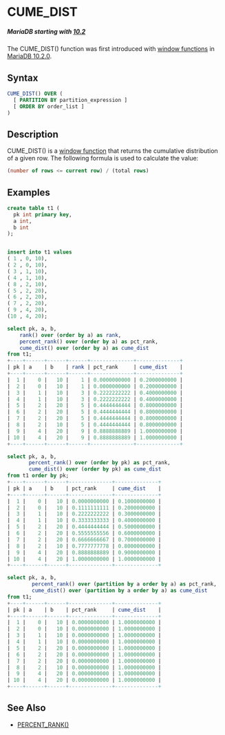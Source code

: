 # CUME_DIST

##### MariaDB starting with [10.2](/kb/en/what-is-mariadb-102/)

The CUME_DIST() function was first introduced with [window functions](/built-in-functions/special-functions/window-functions) in [MariaDB 10.2.0](/kb/en/mariadb-1020-release-notes/).

## Syntax

```sql
CUME_DIST() OVER ( 
  [ PARTITION BY partition_expression ] 
  [ ORDER BY order_list ]
)
```

## Description

CUME_DIST() is a [window function](/built-in-functions/special-functions/window-functions) that returns the cumulative distribution of a given row. The following formula is used to calculate the value:

```sql
(number of rows <= current row) / (total rows)
```

## Examples

```sql
create table t1 (
  pk int primary key,
  a int,
  b int
);


insert into t1 values
( 1 , 0, 10),
( 2 , 0, 10),
( 3 , 1, 10),
( 4 , 1, 10),
( 8 , 2, 10),
( 5 , 2, 20),
( 6 , 2, 20),
( 7 , 2, 20),
( 9 , 4, 20),
(10 , 4, 20);

select pk, a, b,
    rank() over (order by a) as rank,
    percent_rank() over (order by a) as pct_rank,
    cume_dist() over (order by a) as cume_dist
from t1;
+----+------+------+------+--------------+--------------+
| pk | a    | b    | rank | pct_rank     | cume_dist    |
+----+------+------+------+--------------+--------------+
|  1 |    0 |   10 |    1 | 0.0000000000 | 0.2000000000 |
|  2 |    0 |   10 |    1 | 0.0000000000 | 0.2000000000 |
|  3 |    1 |   10 |    3 | 0.2222222222 | 0.4000000000 |
|  4 |    1 |   10 |    3 | 0.2222222222 | 0.4000000000 |
|  5 |    2 |   20 |    5 | 0.4444444444 | 0.8000000000 |
|  6 |    2 |   20 |    5 | 0.4444444444 | 0.8000000000 |
|  7 |    2 |   20 |    5 | 0.4444444444 | 0.8000000000 |
|  8 |    2 |   10 |    5 | 0.4444444444 | 0.8000000000 |
|  9 |    4 |   20 |    9 | 0.8888888889 | 1.0000000000 |
| 10 |    4 |   20 |    9 | 0.8888888889 | 1.0000000000 |
+----+------+------+------+--------------+--------------+

select pk, a, b,
       percent_rank() over (order by pk) as pct_rank,
       cume_dist() over (order by pk) as cume_dist
from t1 order by pk;
+----+------+------+--------------+--------------+
| pk | a    | b    | pct_rank     | cume_dist    |
+----+------+------+--------------+--------------+
|  1 |    0 |   10 | 0.0000000000 | 0.1000000000 |
|  2 |    0 |   10 | 0.1111111111 | 0.2000000000 |
|  3 |    1 |   10 | 0.2222222222 | 0.3000000000 |
|  4 |    1 |   10 | 0.3333333333 | 0.4000000000 |
|  5 |    2 |   20 | 0.4444444444 | 0.5000000000 |
|  6 |    2 |   20 | 0.5555555556 | 0.6000000000 |
|  7 |    2 |   20 | 0.6666666667 | 0.7000000000 |
|  8 |    2 |   10 | 0.7777777778 | 0.8000000000 |
|  9 |    4 |   20 | 0.8888888889 | 0.9000000000 |
| 10 |    4 |   20 | 1.0000000000 | 1.0000000000 |
+----+------+------+--------------+--------------+

select pk, a, b,
        percent_rank() over (partition by a order by a) as pct_rank,
        cume_dist() over (partition by a order by a) as cume_dist
from t1;
+----+------+------+--------------+--------------+
| pk | a    | b    | pct_rank     | cume_dist    |
+----+------+------+--------------+--------------+
|  1 |    0 |   10 | 0.0000000000 | 1.0000000000 |
|  2 |    0 |   10 | 0.0000000000 | 1.0000000000 |
|  3 |    1 |   10 | 0.0000000000 | 1.0000000000 |
|  4 |    1 |   10 | 0.0000000000 | 1.0000000000 |
|  5 |    2 |   20 | 0.0000000000 | 1.0000000000 |
|  6 |    2 |   20 | 0.0000000000 | 1.0000000000 |
|  7 |    2 |   20 | 0.0000000000 | 1.0000000000 |
|  8 |    2 |   10 | 0.0000000000 | 1.0000000000 |
|  9 |    4 |   20 | 0.0000000000 | 1.0000000000 |
| 10 |    4 |   20 | 0.0000000000 | 1.0000000000 |
+----+------+------+--------------+--------------+
```

## See Also

- [PERCENT_RANK()](/built-in-functions/special-functions/window-functions/percent_rank)